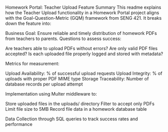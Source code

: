 Homework Portal: Teacher Upload Feature Summary
This readme explains how the Teacher Upload functionality in a Homework Portal project aligns with the Goal-Question-Metric (GQM) framework from SENG 421. It breaks down the feature into:

Business Goal: Ensure reliable and timely distribution of homework PDFs from teachers to parents.
Questions to assess success:

Are teachers able to upload PDFs without errors?
Are only valid PDF files accepted?
Is each uploaded file properly logged and stored with metadata?


Metrics for measurement:

Upload Availability: % of successful upload requests
Upload Integrity: % of uploads with proper PDF MIME type
Storage Traceability: Number of database records per upload attempt


Implementation using Multer middleware to:

Store uploaded files in the uploads/ directory
Filter to accept only PDFs
Limit file size to 5MB
Record file data in a homework database table


Data Collection through SQL queries to track success rates and performance
